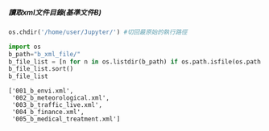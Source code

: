 ##### 讀取xml文件目錄(基準文件B)


```python
os.chdir('/home/user/Jupyter/') #切回最原始的執行路徑

import os
b_path="b_xml_file/"
b_file_list = [n for n in os.listdir(b_path) if os.path.isfile(os.path.join(b_path, n))]
b_file_list.sort()
b_file_list 
```




    ['001_b_envi.xml',
     '002_b_meteorological.xml',
     '003_b_traffic_live.xml',
     '004_b_finance.xml',
     '005_b_medical_treatment.xml']
